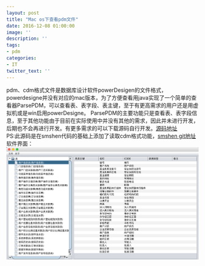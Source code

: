 ```yaml
---
layout: post
title: "Mac os下查看pdm文件"
date: 2016-12-08 01:00:00
image: ''
description: ''
tags:
- pdm
categories:
- IT
twitter_text: ''
---
```

pdm、cdm格式文件是数据库设计软件powerDesigen的文件格式，powerdesigne并没有对应的mac版本，为了方便查看用java实现了一个简单的查看器ParsePDM，可以查看表、表字段、表主键，至于有更高需求的用户还是用虚拟机或是win启用powerDesigne。
ParsePDM的主要功能只是查看表、表字段信息，至于其他功能由于目前在实际使用中并没有其他的需求，因此并未进行开发，后期也不会再进行开发。有更多需求的可以下载源码自行开发。[源码地址][1]  
PS:此源码是在smshen代码的基础上添加了读取cdm格式功能，[smshen git地址][2]
软件界面：
![parsePDM界面](https://raw.githubusercontent.com/crimps/blog/master/%E6%B0%B4%E6%BB%B4%E7%9F%B3%E7%A9%BF/2016/20161208Mac%E6%9F%A5%E7%9C%8Bpdm%E6%96%87%E4%BB%B6/parsePDM%E7%95%8C%E9%9D%A2.png)

[1]:	https://github.com/crimps/ParsePDM
[2]:	https://github.com/smshen/ParsePDM



